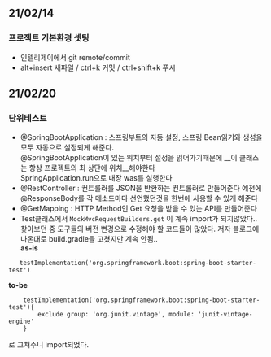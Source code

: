 ## 21/02/14
### 프로젝트 기본환경 셋팅
* 인텔리제이에서 git remote/commit
* alt+insert 새파일 / ctrl+k 커밋 / ctrl+shift+k 푸시

## 21/02/20
### 단위테스트
* @SpringBootApplication : 스프링부트의 자동 설정, 스프링 Bean읽기와 생성을 모두 자동으로 설정되게 해준다.<br>
  @SpringBootApplication이 있는 위치부터 설정을 읽어가기때문에 __이 클래스는 항상 프로젝트의 최 상단에 위치__해야한다<br>
  SpringApplication.run으로 내장 was를 실행한다
* @RestController : 컨트롤러를 JSON을 반환하는 컨트롤러로 만들어준다
  예전에 @ResponseBody를 각 메소드마다 선언했던것을 한번에 사용할 수 있게 해준다
* @GetMapping : HTTP Method인 Get 요청을 받을 수 있는 API를 만들어준다
* Test클래스에서 `MockMvcRequestBuilders.get` 이 계속 import가 되지않았다.. 찾아보던 중 도구들의 버전 변경으로 수정해야 할 코드들이 많았다. 
  저자 블로그에 나온대로 build.gradle을 고쳤지만 계속 안됨..<br>
__as-is__
```
   testImplementation('org.springframework.boot:spring-boot-starter-test')

```
__to-be__
```
    testImplementation('org.springframework.boot:spring-boot-starter-test'){
        exclude group: 'org.junit.vintage', module: 'junit-vintage-engine'
    }

```
  로 고쳐주니 import되었다.
